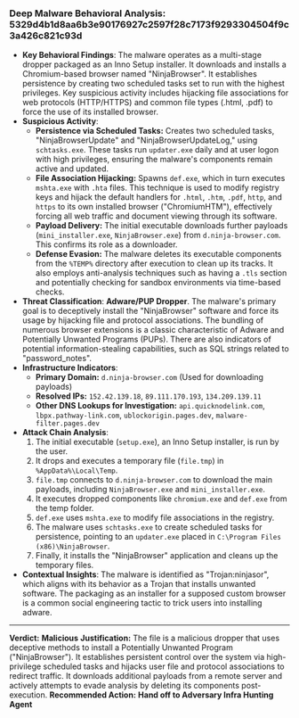 ### Deep Malware Behavioral Analysis: 5329d4b1d8aa6b3e90176927c2597f28c7173f9293304504f9c3a426c821c93d
- **Key Behavioral Findings**: The malware operates as a multi-stage dropper packaged as an Inno Setup installer. It downloads and installs a Chromium-based browser named "NinjaBrowser". It establishes persistence by creating two scheduled tasks set to run with the highest privileges. Key suspicious activity includes hijacking file associations for web protocols (HTTP/HTTPS) and common file types (.html, .pdf) to force the use of its installed browser.
- **Suspicious Activity**: 
    - **Persistence via Scheduled Tasks:** Creates two scheduled tasks, "NinjaBrowserUpdate" and "NinjaBrowserUpdateLog," using `schtasks.exe`. These tasks run `updater.exe` daily and at user logon with high privileges, ensuring the malware's components remain active and updated.
    - **File Association Hijacking:** Spawns `def.exe`, which in turn executes `mshta.exe` with `.hta` files. This technique is used to modify registry keys and hijack the default handlers for `.html`, `.htm`, `.pdf`, `http`, and `https` to its own installed browser ("ChromiumHTM"), effectively forcing all web traffic and document viewing through its software.
    - **Payload Delivery:** The initial executable downloads further payloads (`mini_installer.exe`, `NinjaBrowser.exe`) from `d.ninja-browser.com`. This confirms its role as a downloader.
    - **Defense Evasion:** The malware deletes its executable components from the `%TEMP%` directory after execution to clean up its tracks. It also employs anti-analysis techniques such as having a `.tls` section and potentially checking for sandbox environments via time-based checks.
- **Threat Classification**: **Adware/PUP Dropper**. The malware's primary goal is to deceptively install the "NinjaBrowser" software and force its usage by hijacking file and protocol associations. The bundling of numerous browser extensions is a classic characteristic of Adware and Potentially Unwanted Programs (PUPs). There are also indicators of potential information-stealing capabilities, such as SQL strings related to "password_notes".
- **Infrastructure Indicators**:
    - **Primary Domain:** `d.ninja-browser.com` (Used for downloading payloads)
    - **Resolved IPs:** `152.42.139.18`, `89.111.170.193`, `134.209.139.11`
    - **Other DNS Lookups for Investigation:** `api.quicknodelink.com`, `lbpx.pathway-link.com`, `ublockorigin.pages.dev`, `malware-filter.pages.dev`
- **Attack Chain Analysis**: 
    1.  The initial executable (`setup.exe`), an Inno Setup installer, is run by the user.
    2.  It drops and executes a temporary file (`file.tmp`) in `%AppData%\Local\Temp`.
    3.  `file.tmp` connects to `d.ninja-browser.com` to download the main payloads, including `NinjaBrowser.exe` and `mini_installer.exe`.
    4.  It executes dropped components like `chromium.exe` and `def.exe` from the temp folder.
    5.  `def.exe` uses `mshta.exe` to modify file associations in the registry.
    6.  The malware uses `schtasks.exe` to create scheduled tasks for persistence, pointing to an `updater.exe` placed in `C:\Program Files (x86)\NinjaBrowser`.
    7.  Finally, it installs the "NinjaBrowser" application and cleans up the temporary files.
- **Contextual Insights**: The malware is identified as "Trojan:ninjasor", which aligns with its behavior as a Trojan that installs unwanted software. The packaging as an installer for a supposed custom browser is a common social engineering tactic to trick users into installing adware.

-----
**Verdict:** **Malicious**
**Justification:** The file is a malicious dropper that uses deceptive methods to install a Potentially Unwanted Program ("NinjaBrowser"). It establishes persistent control over the system via high-privilege scheduled tasks and hijacks user file and protocol associations to redirect traffic. It downloads additional payloads from a remote server and actively attempts to evade analysis by deleting its components post-execution.
**Recommended Action:** **Hand off to Adversary Infra Hunting Agent**